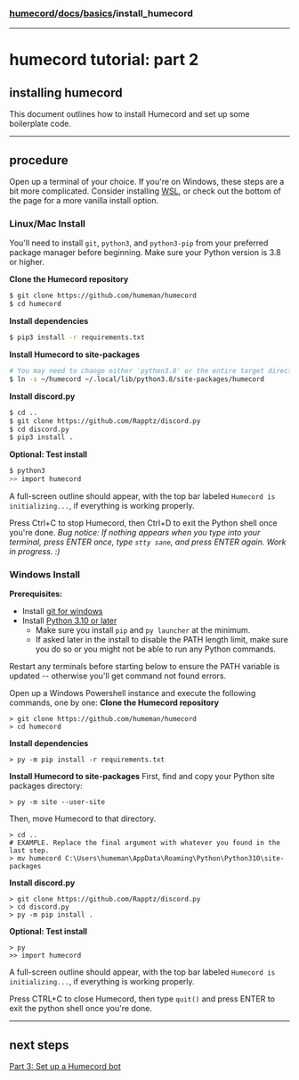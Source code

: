 ### [humecord](../..)/[docs](../README.md)/[basics](./README.md)/install_humecord

---
# humecord tutorial: part 2
## installing humecord

This document outlines how to install Humecord and set up some boilerplate code.

---
## procedure
Open up a terminal of your choice. If you're on Windows, these steps are a bit more complicated. Consider installing [WSL](https://docs.microsoft.com/en-us/windows/wsl/install), or check out the bottom of the page for a more vanilla install option.

### Linux/Mac Install

You'll need to install `git`, `python3`, and `python3-pip` from your preferred package manager before beginning. Make sure your Python version is 3.8 or higher.

__Clone the Humecord repository__
```sh
$ git clone https://github.com/humeman/humecord
$ cd humecord
```

__Install dependencies__
```sh
$ pip3 install -r requirements.txt
```

__Install Humecord to site-packages__
```sh
# You may need to change either 'python3.8' or the entire target directory entirely based on your install. Press the tab key if in doubt.
$ ln -s ~/humecord ~/.local/lib/python3.8/site-packages/humecord
```

__Install discord.py__
```sh
$ cd ..
$ git clone https://github.com/Rapptz/discord.py
$ cd discord.py
$ pip3 install .
```

__Optional: Test install__
```sh
$ python3
>> import humecord
```
A full-screen outline should appear, with the top bar labeled `Humecord is initializing...`, if everything is working properly.

Press Ctrl+C to stop Humecord, then Ctrl+D to exit the Python shell once you're done.
*Bug notice: If nothing appears when you type into your terminal, press ENTER once, type `stty sane`, and press ENTER again. Work in progress. :)*

### Windows Install

__Prerequisites:__
* Install [git for windows](https://gitforwindows.org/)
* Install [Python 3.10 or later](https://www.python.org/downloads/windows/)
    * Make sure you install `pip` and `py launcher` at the minimum.
    * If asked later in the install to disable the PATH length limit, make sure you do so or you might not be able to run any Python commands.

Restart any terminals before starting below to ensure the PATH variable is updated -- otherwise you'll get command not found errors.

Open up a Windows Powershell instance and execute the following commands, one by one:
__Clone the Humecord repository__
```
> git clone https://github.com/humeman/humecord
> cd humecord
```

__Install dependencies__
```
> py -m pip install -r requirements.txt
```

__Install Humecord to site-packages__
First, find and copy your Python site packages directory:
```
> py -m site --user-site
```
Then, move Humecord to that directory.
```
> cd ..
# EXAMPLE. Replace the final argument with whatever you found in the last step.
> mv humecord C:\Users\humeman\AppData\Roaming\Python\Python310\site-packages
```

__Install discord.py__
```
> git clone https://github.com/Rapptz/discord.py
> cd discord.py
> py -m pip install .
```

__Optional: Test install__
```
> py
>> import humecord
```
A full-screen outline should appear, with the top bar labeled `Humecord is initializing...`, if everything is working properly.

Press CTRL+C to close Humecord, then type `quit()` and press ENTER to exit the python shell once you're done.

---
## next steps
[Part 3: Set up a Humecord bot](./setup_humecord_bot.md)